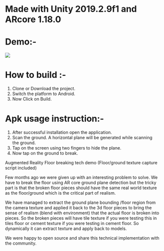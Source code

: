 # Made with Unity 2019.2.9f1 and ARcore 1.18.0

# Demo:-
![](Sample_2.gif)

# How to build :-
1. Clone or Download the project.
2. Switch the platform to Android.
3. Now Click on Build.

# Apk usage instruction:-
1. After successful installation open the application.
2. Scan the ground. A horizontal plane will be generated while scanning the ground.
3. Tap on the screen using two fingers to hide the plane.
4. Now tap on the ground to break.

Augmented Reality Floor breaking tech demo (Floor/ground texture capture script included)

Few months ago we were given up with an interesting problem to solve. We have to break the floor using AR core ground plane detection but the tricky part is that the broken floor pieces should have the same real world texture as the floor/ground which is the critical part of realism.

We have managed to extract the ground plane bounding /floor region from the camera texture  and applied it back to the 3d floor pieces to bring the sense of realism (blend with environment) that the actual floor is broken into pieces. So the broken pieces will have tile texture if you were testing this in tiles floor or cement texture if you were testing in cement floor. So dynamically it can extract texture and apply back to models.

We were happy to open source and share this technical implementation with the community.

